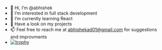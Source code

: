 - 👋 Hi, I’m @abhishek
- 👀 I’m interested in full stack development
- 🌱 I’m currently learning React
- 💞️ Have a look on my projects
- 📫 Feel free to reach me at abhishekad01@gmail.com for suggestions and improvments
- [![trophy](https://github-profile-trophy.vercel.app/?username=abhishekad&theme=onedark)](https://github.com/ryo-ma/github-profile-trophy)

<!---
abhishekad/abhishekad is a ✨ special ✨ repository because its `README.md` (this file) appears on your GitHub profile.
You can click the Preview link to take a look at your changes.
--->
